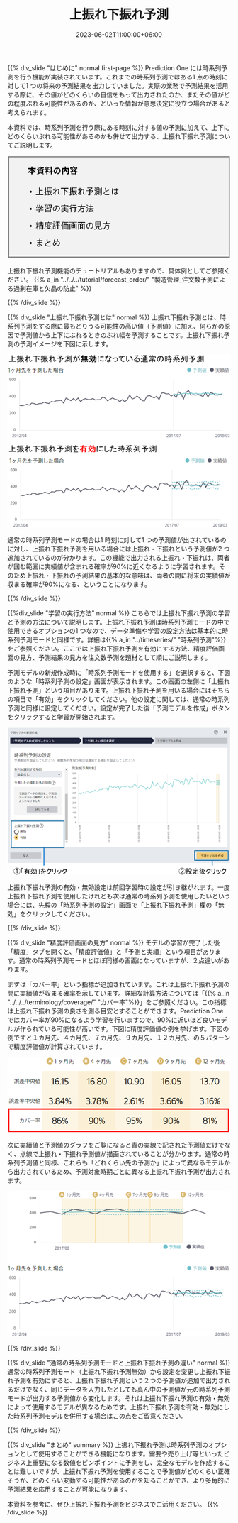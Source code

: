 ﻿---
title: "上振れ下振れ予測"
date: 2023-06-02T11:00:00+06:00
lastmod: 2023-06-02T11:00:00+06:00
weight: 21
draft: false
# metaタグのパラメータ
meta:
  description: ""
# クラウド・デスクトップ限定ページの場合は片方のみtrueにする
visible:
  is_cloud_only: false
  is_desktop_only: false
# 検索でヒットする文字列の指定
keywords: ["上振れ下振れ予測", "予測区間"]
---

{{% div_slide "はじめに" normal first-page %}}
Prediction One には時系列予測を行う機能が実装されています。これまでの時系列予測ではある1 点の時刻に対して1 つの将来の予測結果を出力していました。実際の業務で予測結果を活用する際に、その値がどのくらいの自信をもって出力されたのか、またその値がどの程度ぶれる可能性があるのか、といった情報が意思決定に役立つ場合があると考えられます。

本資料では、時系列予測を行う際にある時刻に対する値の予測に加えて、上下にどのくらいぶれる可能性があるのかも併せて出力する、上振れ下振れ予測についてご説明します。

![](img/t_slide2.png)

上振れ下振れ予測機能のチュートリアルもありますので、具体例としてご参照ください。
{{% a_in "../../../tutorial/forecast_order/" "製造管理_注文数予測による過剰在庫と欠品の防止" %}}

{{% /div_slide %}}

{{% div_slide "上振れ下振れ予測とは" normal %}}
上振れ下振れ予測とは、時系列予測をする際に最もとりうる可能性の高い値（予測値）に加え、何らかの原因で予測値から上下にぶれるときのぶれ幅を予測することです。上振れ下振れ予測の予測イメージを下図に示します。

![](img/t_slide3.png)

通常の時系列予測モードの場合は1 時刻に対して1 つの予測値が出されているのに対し、上振れ下振れ予測を用いる場合には上振れ・下振れという予測値が2 つ追加されているのが分かります。この機能で出力される上振れ・下振れは、両者が囲む範囲に実績値が含まれる確率が90%に近くなるように学習されます。そのため上振れ・下振れの予測結果の基本的な意味は、両者の間に将来の実績値が収まる確率が90%になる、ということになります。

{{% /div_slide %}}

{{%div_slide "学習の実行方法" normal %}}
こちらでは上振れ下振れ予測の学習と予測の方法について説明します。上振れ下振れ予測は時系列予測モードの中で使用できるオプションの1 つなので、データ準備や学習の設定方法は基本的に時系列予測モードと同様です。詳細は{{% a_in "../timeseries/" "時系列予測"%}}をご参照ください。ここでは上振れ下振れ予測を有効にする方法、精度評価画面の見方、予測結果の見方を注文数予測を題材として順にご説明します。

予測モデルの新規作成時に「時系列予測モードを使用する」を選択すると、下図のような「時系列予測の設定」画面が表示されます。この画面の左側に「上振れ下振れ予測」という項目があります。上振れ下振れ予測を用いる場合にはそちらの項目で「有効」をクリックしてください。他の設定に関しては、通常の時系列予測と同様に設定してください。設定が完了した後「予測モデルを作成」ボタンをクリックすると学習が開始されます。

![](img/t_slide4.png)

上振れ下振れ予測の有効・無効設定は前回学習時の設定が引き継がれます。一度上振れ下振れ予測を使用したけれども次は通常の時系列予測を使用したいという場合には、先程の「時系列予測の設定」画面で「上振れ下振れ予測」欄の「無効」をクリックしてください。

{{% /div_slide %}}

{{% div_slide "精度評価画面の見方" normal %}}
モデルの学習が完了した後「精度」タブを開くと、「精度評価値」と「予測と実績」という項目があります。通常の時系列予測モードとほぼ同様の画面になっていますが、２点違いがあります。

まずは「カバー率」という指標が追加されています。これは上振れ下振れ予測の間に実績値が収まる確率を示しています。詳細な計算方法については「{{% a_in "../../../terminology/coverage/" "カバー率"%}}」をご参照ください。この指標は上振れ下振れ予測の良さを測る目安とすることができます。Prediction One ではカバー率が90%になるよう学習を行いますので、90%に近いほど良いモデルが作られている可能性が高いです。下図に精度評価値の例を挙げます。下図の例ですと１カ月先、４カ月先、７カ月先、９カ月先、１２カ月先、の５パターンで精度評価値が計算されています。

![](img/t_slide5.png)

次に実績値と予測値のグラフをご覧になると青の実線で記された予測値だけでなく、点線で上振れ・下振れ予測値が描画されていることが分かります。通常の時系列予測値と同様、これらも「どれくらい先の予測か」によって異なるモデルから出力されているため、予測対象時期ごとに異なる上振れ下振れ予測が出力されます。

![](img/t_slide6.png)

{{% /div_slide %}}

{{% div_slide "通常の時系列予測モードと上振れ下振れ予測の違い" normal %}}
通常の時系列予測モード（上振れ下振れ予測無効）から設定を変更し上振れ下振れ予測を有効にすると、上振れ下振れ予測という２つの予測値が追加で出力されるだけでなく、同じデータを入力したとしても真ん中の予測値が元の時系列予測モードが出力する予測値から変化します。それは上振れ下振れ予測の有効・無効によって使用するモデルが異なるためです。上振れ下振れ予測を有効・無効にした時系列予測モデルを併用する場合はこの点をご留意ください。

{{% /div_slide %}}

{{% div_slide "まとめ" summary %}}
上振れ下振れ予測は時系列予測のオプションとして使用することができる機能になります。需要や売り上げ等といったビジネス上重要になる数値をピンポイントに予測をし、完全なモデルを作成することは難しいですが、上振れ下振れ予測を使用することで予測値がどのくらい正確そうか、どのくらい変動する可能性があるのかを知ることができ、より多角的に予測結果を応用することが可能になります。

本資料を参考に、ぜひ上振れ下振れ予測をビジネスでご活用ください。
{{% /div_slide %}}